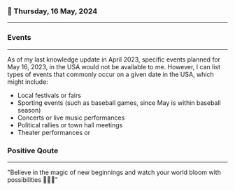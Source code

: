 ### 📅 Thursday, 16 May, 2024
------
### Events
------
As of my last knowledge update in April 2023, specific events planned for May 16, 2023, in the USA would not be available to me. However, I can list types of events that commonly occur on a given date in the USA, which might include:

- Local festivals or fairs
- Sporting events (such as baseball games, since May is within baseball season)
- Concerts or live music performances
- Political rallies or town hall meetings
- Theater performances or
### Positive Qoute
------
"Believe in the magic of new beginnings and watch your world bloom with possibilities 🌟🌱🌈"
